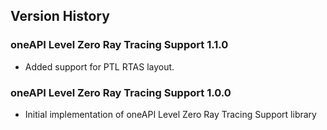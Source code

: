 Version History
---------------

### oneAPI Level Zero Ray Tracing Support 1.1.0
- Added support for PTL RTAS layout.

### oneAPI Level Zero Ray Tracing Support 1.0.0
-   Initial implementation of oneAPI Level Zero Ray Tracing Support library
